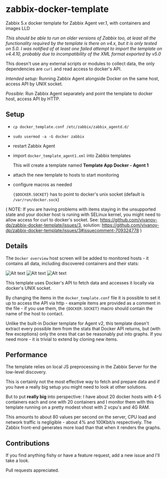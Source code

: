# zabbix-docker-template
Zabbix 5.x docker template for Zabbix Agent ver.1, with containers and images LLD

_This should be able to run on older versions of Zabbix too, at least all the functionality required by the template is there on v4.x, but it is only tested on 5.0. 
I was notified of at least one failed attempt to import the template on v4.4.10, probably due to incompatibility of the XML format exported by v5.0_

This doesn't use any external scripts or modules to collect data, the only dependencies are `curl` and read access to docker's API.

*Intended setup:* Running Zabbix Agent alongside Docker on the same host, access API by UNIX socket.

*Possible:* Run Zabbix Agent separately and point the template to docker host, access API by HTTP.

## Setup
- `cp docker_template.conf /etc/zabbix/zabbix_agentd.d/`
- `sudo usermod -a -G docker zabbix`
- restart Zabbix Agent
- import `docker_template_agent1.xml` into Zabbix templates
    
    This will create a template named **Template App Docker - Agent 1**

- attach the new template to hosts to start monitoring
- configure macros as needed

    `{$DOCKER.SOCKET}` has to point to docker's unix socket (default is `/var/run/docker.sock`)
    
( NOTE: If you are having problems with items staying in the unsupported state and your docker host is runing with SELinux kernel, you might need to allow access for curl to docker's socket. See: https://github.com/vivanov-dp/zabbix-docker-template/issues/3, solution: https://github.com/vivanov-dp/zabbix-docker-template/issues/3#issuecomment-709324778 )

## Details
The `Docker overview` host screen will be added to monitored hosts - it contains all data, including discovered containers and their stats:

![Alt text](/../screenshots/screens/docker_images.png?raw=true "General Docker Data")
![Alt text](/../screenshots/screens/containers_networking.png?raw=true "Containers Networking")
![Alt text](/../screenshots/screens/containers_io_cpu_mem.png?raw=true "Containers Size, IO rate, CPU, Memory")


This template uses Docker's API to fetch data and accesses it locally via docker's UNIX socket. 

By changing the items in the `docker_template.conf` file it is possible to set it up to access the API via http - example items are provided as a comment in the file - if you use them, the `{DOCKER.SOCKET}` macro should contain the name of the host to contact.

Unlike the built-in Docker template for Agent v2, this template doesn't extract every possible item from the stats that Docker API returns, but (with few exceptions) only the ones that can be reasonably put into graphs. If you need more - it is trivial to extend by cloning new items.
 
## Performance
The template relies on local JS preprocessing in the Zabbix Server for the low-level discovery.

This is certainly not the most effective way to fetch and prepare data and if you have a really big setup you might need to look at other solutions. 

But to put **really big** into perspective: I have about 20 docker hosts with 4-5 containers each and one with 20 containers and I monitor them with this template running on a pretty modest vhost with 2 vcpu's and 4G RAM.

This amounts to about 80 values per second on the server, CPU load and network traffic is negligible - about 4% and 100Kbit/s respectively. The Zabbix front-end generates more load than that when it renders the graphs.

## Contributions

If you find anything fishy or have a feature request, add a new issue and I'll take a look.

Pull requests appreciated.
